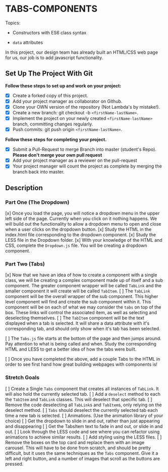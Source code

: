 # TABS-COMPONENTS

Topics:

* Constructors with ES6 class syntax

* `data` attributes

In this project, our design team has already built an HTML/CSS web page for us, our job is to add javascript functionality.

## Set Up The Project With Git

**Follow these steps to set up and work on your project:**

* [x] Create a forked copy of this project.
* [x] Add your project manager as collaborator on Github.
* [x] Clone your OWN version of the repository (Not Lambda's by mistake!).
* [x] Create a new branch: git checkout -b `<firstName-lastName>`.
* [x] Implement the project on your newly created `<firstName-lastName>` branch, committing changes regularly.
* [x] Push commits: git push origin `<firstName-lastName>`.

**Follow these steps for completing your project.**

* [x] Submit a Pull-Request to merge <firstName-lastName> Branch into master (student's  Repo). **Please don't merge your own pull request**
* [x] Add your project manager as a reviewer on the pull-request
* [x] Your project manager will count the project as complete by merging the branch back into master.

## Description

### Part One (The Dropdown)

[x] Once you load the page, you will notice a dropdown menu in the upper left side of the page. Currently when you click on it nothing happens. We will build out the functionality to allow a dropdown menu to open and close when a user clicks on the dropdown button.
  [x] Study the HTML in the index.html file corresponding to the dropdown component.
  [x] Study the LESS file in the Dropdown folder. 
  [x] With your knowledge of the HTML and CSS, complete the `Dropdown.js` file. You will be creating a dropdown component.

### Part Two (Tabs)

[x] Now that we have an idea of how to create a component with a single class, we will be creating a complex component made up of itself and a sub component. The greater component wrapper will be called `TabLink` and the smaller component it will create will be called `TabItem`.
  [ ] The `TabLink` component will be the overall wrapper of the sub component. This higher level component will find and create the sub component within it. This component will be on each of what we may consider the `tabs` on top of the box. These links will control the associated item, as well as selecting and deselecting themselves.
  [ ] The `TabItem` component will be the text displayed when a tab is selected. It will share a data attribute with it's corresponding tab, and should only show when it's tab has been selected.

[ ] The `Tabs.js` file starts at the bottom of the page and then jumps around. Pay attention to what is being called and when. Study the corresponding HTML and LESS to get a better idea of how the tabs were built.

[ ] Once you have completed the above, add a couple Tabs to the HTML in order to see first hand how great building webpages with components is!

### Stretch Goals

[ ] Create a Single `Tabs` component that creates all instances of `TabLink`. It will also hold the currently selected tab. 
  [ ] Add a `deselect` method to each the `TabItem` and `TabLink` classes. This will deselect that specific tab.
  [ ] Remove the code deselecting all `TabLink`s and `TabItem`s, only relying on the deselect method.
  [ ] `Tabs` should deselect the currently selected tab each time a new tab is selected.
[ ] Animations. (Use the animation library of your choice)
  [ ] Get the dropdown to slide in and out, rather than just appearing and disappearing
  [ ] Get the TabsItem text to fade in and out, or slide in and out.
  [ ] Look through the LESS code and see where you can refactor using animations to achieve similar results.
[ ] Add styling using the LESS files.
[ ] Remove the boxes on the top card and replace them with an image carousel. This will have to be done from scratch, and should be pretty difficult, but it uses the same techniques as the `Tabs` component. Give it a left and right button, and a number of images that scroll as the buttons are pressed.